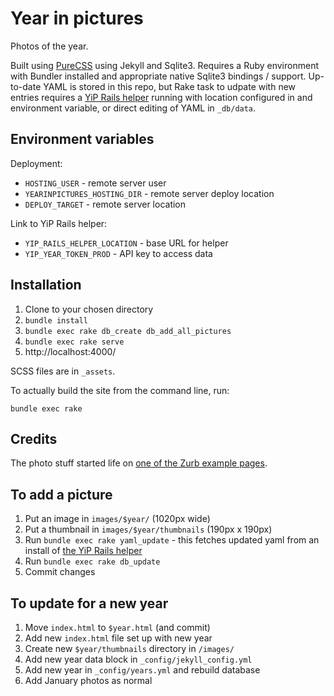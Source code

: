 Year in pictures
=========

Photos of the year.

Built using [PureCSS](https://pure-css.github.io/) using Jekyll and Sqlite3. Requires a Ruby environment with Bundler installed and appropriate native Sqlite3 bindings / support. Up-to-date YAML is stored in this repo, but Rake task to udpate with new entries requires a [YiP Rails helper](https://github.com/tomnatt/year-in-pictures-rails-helper) running with location configured in and environment variable, or direct editing of YAML in `_db/data`.

Environment variables
---------------------

Deployment:
* `HOSTING_USER` - remote server user
* `YEARINPICTURES_HOSTING_DIR` - remote server deploy location
* `DEPLOY_TARGET` - remote server location

Link to YiP Rails helper:
* `YIP_RAILS_HELPER_LOCATION` - base URL for helper
* `YIP_YEAR_TOKEN_PROD` - API key to access data

Installation
------------

1. Clone to your chosen directory
1. `bundle install`
1. `bundle exec rake db_create db_add_all_pictures`
1. `bundle exec rake serve`
1. http://localhost:4000/

SCSS files are in `_assets`.

To actually build the site from the command line, run:

```
bundle exec rake
```

## Credits

The photo stuff started life on [one of the Zurb example pages](http://zurb.com/playground/css3-polaroids).

## To add a picture

1. Put an image in `images/$year/` (1020px wide)
1. Put a thumbnail in `images/$year/thumbnails` (190px x 190px)
1. Run `bundle exec rake yaml_update` - this fetches updated yaml from an install of [the YiP Rails helper](https://github.com/tomnatt/year-in-pictures-rails-helper)
1. Run `bundle exec rake db_update`
1. Commit changes

## To update for a new year

1. Move `index.html` to `$year.html` (and commit)
1. Add new `index.html` file set up with new year
1. Create new `$year/thumbnails` directory in `/images/`
1. Add new year data block in `_config/jekyll_config.yml`
1. Add new year in `_config/years.yml` and rebuild database
1. Add January photos as normal
